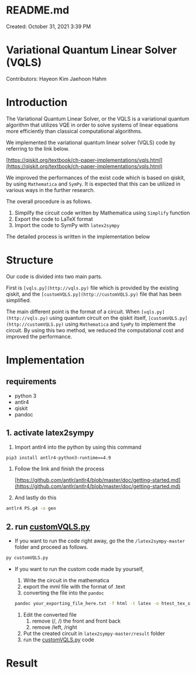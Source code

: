# README.md

Created: October 31, 2021 3:39 PM

# **Variational Quantum Linear Solver (VQLS)**

Contributors: Hayeon Kim Jaehoon Hahm

# Introduction

The Variational Quantum Linear Solver, or the VQLS is a variational quantum algorithm that utilizes VQE in order to solve systems of linear equations more efficiently than classical computational algorithms.

We implemented the variational quantum linear solver (VQLS) code by referring to the link below.

[https://qiskit.org/textbook/ch-paper-implementations/vqls.html](https://qiskit.org/textbook/ch-paper-implementations/vqls.html)

We improved the performances of the exist code which is based on qiskit, by using `Mathematica` and `SymPy`. It is expected that this can be utilized in various ways in the further research. 

The overall procedure is as follows. 

1. Simpilfy the circuit code written by Mathematica using `Simplify` function 
2. Export the code to LaTeX format 
3. Import the code to SymPy with `latex2sympy` 

The detailed process is written in the implementation below 

# Structure

Our code is divided into two main parts.

First is `[vqls.py](http://vqls.py)` file which is provided by the existing qiskit, and the `[customVQLS.py](http://customVQLS.py)` file that has been simplified. 

The main different point is the format of a circuit. When `[vqls.py](http://vqls.py)` using quantum circuit on the qiskit itself, `[customVQLS.py](http://customVQLS.py)` using `Mathematica` and `SymPy` to implement the circuit. By using this two method, we reduced the computational cost and improved the performance.

# Implementation

## requirements

- python 3
- antlr4
- qiskit
- pandoc

## 1. activate latex2sympy

1. Import antlr4 into the python by using this command 

```bash
pip3 install antlr4-python3-runtime==4.9
```

1. Follow the link and finish the process 
  
    [https://github.com/antlr/antlr4/blob/master/doc/getting-started.md](https://github.com/antlr/antlr4/blob/master/doc/getting-started.md)
    
2. And lastly do this 

```bash
antlr4 PS.g4 -o gen
```

## 2. run [customVQLS.py](http://customVQLS.py)

- If you want to run the code right away, go the the `/latex2sympy-master` folder and proceed as follows.

```bash
py customVQLS.py
```

- If you want to run the custom code made by yourself,
    1. Write the circuit in the mathematica 
    2. export the mml file with the format of .text 
    3. converting the file into the `pandoc` 
    
    ```bash
    pandoc your_exporting_file_here.txt -f html -t latex -o htest_tex_short.tex
    ```
    
    1. Edit the converted file
        1. remove (/, /) the front and front back
        2. remove /left, /right 
    2. Put the created circuit in `latex2sympy-master/result` folder 
    3. run the [customVQLS.py](http://customVQLS.py) code

# Result

